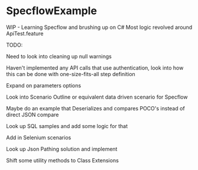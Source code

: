 # SpecflowExample
WIP - Learning Specflow and brushing up on C#
Most logic revolved around ApiTest.feature

TODO:

Need to look into cleaning up null warnings

Haven't implemented any API calls that use authentication, look into how this can be done with one-size-fits-all step definition

Expand on parameters options

Look into Scenario Outline or equivalent data driven scenario for Specflow

Maybe do an example that Deserializes and compares POCO's instead of direct JSON compare

Look up SQL samples and add some logic for that

Add in Selenium scenarios

Look up Json Pathing solution and implement

Shift some utility methods to Class Extensions
